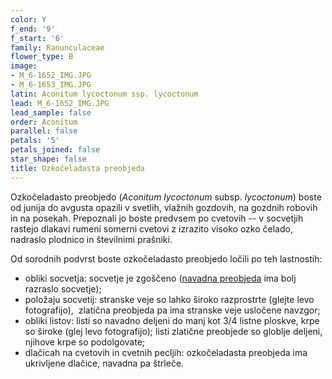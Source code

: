 ```yaml
---
color: Y
f_end: '9'
f_start: '6'
family: Ranunculaceae
flower_type: B
image:
- M_6-1652_IMG.JPG
- M_6-1653_IMG.JPG
latin: Aconitum lycoctonum ssp. lycoctonum
lead: M_6-1652_IMG.JPG
lead_sample: false
order: Aconitum
parallel: false
petals: '5'
petals_joined: false
star_shape: false
title: Ozkočeladasta preobjeda
---
```

Ozkočeladasto preobjedo (*Aconitum lycoctonum* subsp. *lycoctonum*) boste od junija do avgusta opazili v svetlih, vlažnih gozdovih, na gozdnih robovih in na posekah. Prepoznali jo boste predvsem po cvetovih -- v socvetjih rastejo dlakavi rumeni somerni cvetovi z izrazito visoko ozko čelado, nadraslo plodnico in številnimi prašniki.

Od sorodnih podvrst boste ozkočeladasto preobjedo ločili po teh lastnostih:

-   obliki socvetja: socvetje je zgoščeno ([navadna preobjeda](../../aconitumlycoctonumssp.vulparia/navadna-preobjeda/) ima bolj razraslo socvetje);
-   položaju socvetij: stranske veje so lahko široko razprostrte (glejte levo fotografijo),  zlatična preobjeda pa ima stranske veje usločene navzgor;
-   obliki listov: listi so navadno deljeni do manj kot 3/4 listne ploskve, krpe so široke (glej levo fotografijo); listi zlatične preobjede so globlje deljeni, njihove krpe so podolgovate;
-   dlačicah na cvetovih in cvetnih pecljih: ozkočeladasta preobjeda ima ukrivljene dlačice, navadna pa štrleče.
